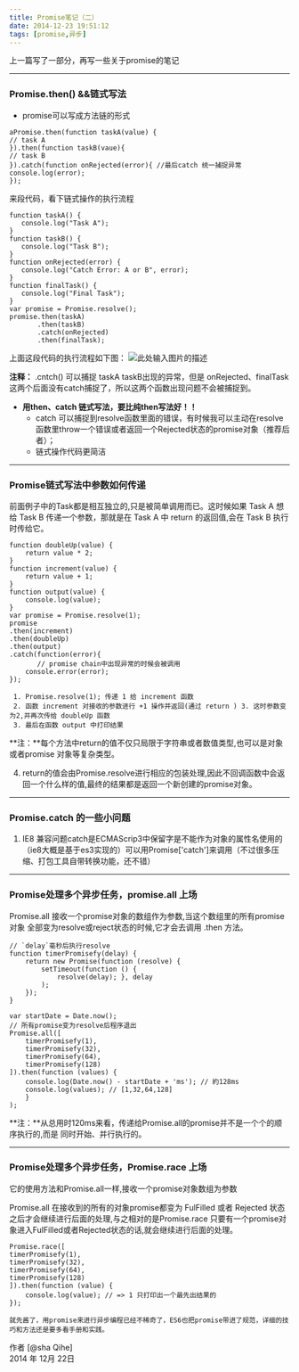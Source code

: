 ```yaml
---
title: Promise笔记（二）
date: 2014-12-23 19:51:12
tags: [promise,异步]
---
```


上一篇写了一部分，再写一些关于promise的笔记

----------
### Promise.then() &&链式写法

 - promise可以写成方法链的形式
 ```
 aPromise.then(function taskA(value) { 
 // task A
}).then(function taskB(vaue){
// task B
}).catch(function onRejected(error){ //最后catch 统一捕捉异常
console.log(error);
});

 ```
<!--more-->
 来段代码，看下链式操作的执行流程
 ```
function taskA() { 
    console.log("Task A");
}
function taskB() {
    console.log("Task B"); 
}
function onRejected(error) { 
    console.log("Catch Error: A or B", error);
}
function finalTask() {
    console.log("Final Task"); 
}
var promise = Promise.resolve(); 
promise.then(taskA)
        .then(taskB)
        .catch(onRejected)
        .then(finalTask);

 ```
上面这段代码的执行流程如下图：
![此处输入图片的描述][1]


  [1]: http://7xqd2y.com1.z0.glb.clouddn.com/3ce44941df94e3c19e891b27fc1f847c.png
  **注释：** .cntch() 可以捕捉 taskA taskB出现的异常，但是 onRejected、finalTask这两个后面没有catch捕捉了，所以这两个函数出现问题不会被捕捉到。
  
  

 - **用then、catch 链式写法，要比纯then写法好！！**
     - catch 可以捕捉到resolve函数里面的错误，有时候我可以主动在resolve函数里throw一个错误或者返回一个Rejected状态的promise对象（推荐后者）；
     - 链式操作代码更简洁
     
----------

### Promise链式写法中参数如何传递
前面例子中的Task都是相互独立的,只是被简单调用而已。这时候如果 Task A 想给 Task B 传递一个参数，那就是在 Task A 中 return 的返回值,会在 Task B 执行时传给它。
```
function doubleUp(value) { 
    return value * 2;
}
function increment(value) {
    return value + 1; 
}
function output(value) { 
    console.log(value);
}
var promise = Promise.resolve(1); 
promise
.then(increment) 
.then(doubleUp) 
.then(output) 
.catch(function(error){
    ￼￼￼// promise chain中出现异常的时候会被调用
    console.error(error); 
});

 1. Promise.resolve(1); 传递 1 给 increment 函数
 2. 函数 increment 对接收的参数进行 +1 操作并返回(通过 return ) 3. 这时参数变为2,并再次传给 doubleUp 函数
 3. 最后在函数 output 中打印结果
```
**注：**每个方法中return的值不仅只局限于字符串或者数值类型,也可以是对象或者promise 对象等复杂类型。

 4. return的值会由Promise.resolve进行相应的包装处理,因此不回调函数中会返回一个什么样的值,最终的结果都是返回一个新创建的promise对象。
 
----------
### Promise.catch 的一些小问题

 1. IE8 兼容问题catch是ECMAScrip3中保留字是不能作为对象的属性名使用的（ie8大概是基于es3实现的）可以用Promise['catch']来调用（不过很多压缩、打包工具自带转换功能，还不错）
 
----------

### Promise处理多个异步任务，promise.all 上场
Promise.all 接收一个promise对象的数组作为参数,当这个数组里的所有promise对象 全部变为resolve或reject状态的时候,它才会去调用 .then 方法。
```
// `delay`毫秒后执行resolve 
function timerPromisefy(delay) {
    return new Promise(function (resolve) {
        setTimeout(function () {
            resolve(delay); }, delay
        );
    }); 
}

var startDate = Date.now();
// 所有promise变为resolve后程序退出 
Promise.all([
    timerPromisefy(1),
    timerPromisefy(32), 
    timerPromisefy(64), 
    timerPromisefy(128)
]).then(function (values) { 
    console.log(Date.now() - startDate + 'ms'); // 約128ms
    console.log(values); // [1,32,64,128]
    }
);
```
**注：**从总用时120ms来看，传递给Promise.all的promise并不是一个个的顺序执行的,而是 同时开始、并行执行的。

----------
### Promise处理多个异步任务，Promise.race 上场
它的使用方法和Promise.all一样,接收一个promise对象数组为参数

Promise.all 在接收到的所有的对象promise都变为 FulFilled 或者 Rejected 状态之后才会继续进行后面的处理,与之相对的是Promise.race 只要有一个promise对象进入FulFilled或者Rejected状态的话,就会继续进行后面的处理。
```
Promise.race([
timerPromisefy(1), 
timerPromisefy(32), 
timerPromisefy(64), 
timerPromisefy(128)
]).then(function (value) { 
    console.log(value); // => 1 只打印出一个最先出结果的
});

```

    就先酱了，用promise来进行异步编程已经不稀奇了，ES6也把promise带进了规范，详细的技巧和方法还是要多看手册和实践。


作者 [@sha Qihe]     
2014 年 12月 22日 
